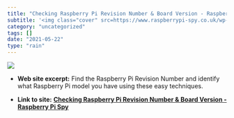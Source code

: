 ```yaml
---
title: "Checking Raspberry Pi Revision Number & Board Version - Raspberry Pi Spy"
subtitle: '<img class="cover" src=https://www.raspberrypi-spy.co.uk/wp-content/uploads/2016/02/raspberry_pi_3_c...'
category: "uncategorized"
tags: []
date: "2021-05-22"
type: "rain"
---
```

<img class="cover" src=https://www.raspberrypi-spy.co.uk/wp-content/uploads/2016/02/raspberry_pi_3_cpc_02.jpg>



* **Web site excerpt:** Find the Raspberry Pi Revision Number and identify what Raspberry Pi model you have using these easy techniques.

* **Link to site:** **[Checking Raspberry Pi Revision Number & Board Version - Raspberry Pi Spy](https://www.raspberrypi-spy.co.uk/2012/09/checking-your-raspberry-pi-board-version/)**